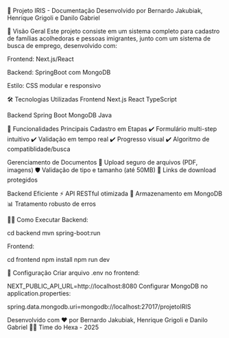 📝 Projeto IRIS - Documentação
Desenvolvido por Bernardo Jakubiak, Henrique Grigoli e Danilo Gabriel

🌟 Visão Geral
Este projeto consiste em um sistema completo para cadastro de famílias acolhedoras e pessoas imigrantes, junto com um sistema de busca de emprego, desenvolvido com:

Frontend: Next.js/React

Backend: SpringBoot com MongoDB

Estilo: CSS modular e responsivo

🛠️ Tecnologias Utilizadas
Frontend
Next.js
React
TypeScript

Backend
Spring Boot
MongoDB
Java

🚀 Funcionalidades Principais
Cadastro em Etapas
✔️ Formulário multi-step intuitivo
✔️ Validação em tempo real
✔️ Progresso visual
✔️ Algoritmo de compatiblidade/busca

Gerenciamento de Documentos
📁 Upload seguro de arquivos (PDF, imagens)
🛡️ Validação de tipo e tamanho (até 50MB)
🔗 Links de download protegidos

Backend Eficiente
⚡ API RESTful otimizada
🧊 Armazenamento em MongoDB
📊 Tratamento robusto de erros


🧑‍💻 Como Executar
Backend:

cd backend
mvn spring-boot:run

Frontend:

cd frontend
npm install
npm run dev

🔧 Configuração
Criar arquivo .env no frontend:

NEXT_PUBLIC_API_URL=http://localhost:8080
Configurar MongoDB no application.properties:

spring.data.mongodb.uri=mongodb://localhost:27017/projetoIRIS

Desenvolvido com ❤️ por Bernardo Jakubiak, Henrique Grigoli e Danilo Gabriel
👨‍💻 Time do Hexa - 2025
